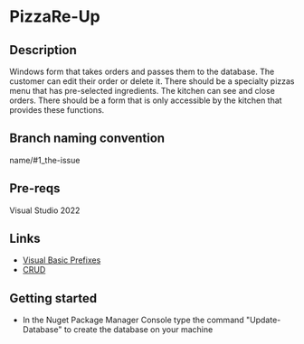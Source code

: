 # PizzaRe-Up

## Description
Windows form that takes orders and passes them to the database. The customer can edit their order or delete it. There should be a specialty pizzas menu that has pre-selected ingredients. The kitchen can see and close orders. There should be a form that is only accessible by the kitchen that provides these functions.
## Branch naming convention
name/#1_the-issue

## Pre-reqs
Visual Studio 2022

## Links
- [Visual Basic Prefixes](https://homepages.uc.edu/~thomam/Intro_OOP_Text/Misc/VB_prefixes.html)
- [CRUD](https://www.codecademy.com/article/what-is-crud)

## Getting started
- In the Nuget Package Manager Console type the command "Update-Database" to create the database on your machine
